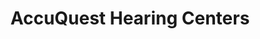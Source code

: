 ---
title: "AccuQuest Hearing Centers"
url: /san-antonio/accuquest-hearing-centers/
shop: hearing aids
---
